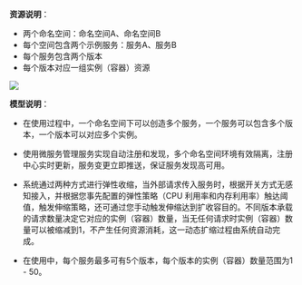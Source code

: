 **资源说明**：
- 两个命名空间：命名空间A、命名空间B
- 每个空间包含两个示例服务：服务A、服务B
- 每个服务包含两个版本
- 每个版本对应一组实例（容器）资源

![](https://main.qcloudimg.com/raw/d1f90a42fc9cdc5de9423562b8f9cad0.png)

**模型说明**：
- 在使用过程中，一个命名空间下可以创造多个服务，一个服务可以包含多个版本，一个版本可以对应多个实例。

- 使用微服务管理服务实现自动注册和发现，多个命名空间环境有效隔离，注册中心实时更新，服务变更立即推送，保证服务发现高可用。

- 系统通过两种方式进行弹性收缩，当外部请求传入服务时，根据开关方式无感知接入，并根据您事先配置的弹性策略（CPU 利用率和内存利用率）触达阈值，触发伸缩策略，还可通过您手动触发伸缩达到扩收容目的。不同版本承载的请求数量决定它对应的实例（容器）数量，当无任何请求时实例（容器）数量可以被缩减到1，不产生任何资源消耗，这一动态扩缩过程由系统自动完成。

- 在使用中，每个服务最多可有5个版本，每个版本的实例（容器）数量范围为1 - 50。
